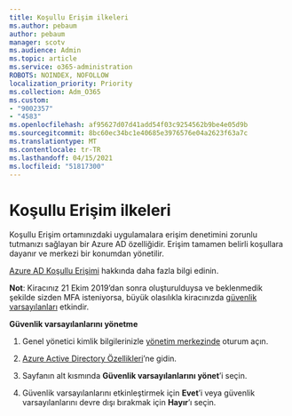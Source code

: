```yaml
---
title: Koşullu Erişim ilkeleri
ms.author: pebaum
author: pebaum
manager: scotv
ms.audience: Admin
ms.topic: article
ms.service: o365-administration
ROBOTS: NOINDEX, NOFOLLOW
localization_priority: Priority
ms.collection: Adm_O365
ms.custom:
- "9002357"
- "4583"
ms.openlocfilehash: af95627d07d41add54f03c9254562b9be4e05d9b
ms.sourcegitcommit: 8bc60ec34bc1e40685e3976576e04a2623f63a7c
ms.translationtype: MT
ms.contentlocale: tr-TR
ms.lasthandoff: 04/15/2021
ms.locfileid: "51817300"
---
```

# <a name="conditional-access-policies"></a>Koşullu Erişim ilkeleri

Koşullu Erişim ortamınızdaki uygulamalara erişim denetimini zorunlu tutmanızı sağlayan bir Azure AD özelliğidir. Erişim tamamen belirli koşullara dayanır ve merkezi bir konumdan yönetilir.

[Azure AD Koşullu Erişimi](https://docs.microsoft.com/azure/active-directory/conditional-access/) hakkında daha fazla bilgi edinin.  

**Not**: Kiracınız 21 Ekim 2019’dan sonra oluşturulduysa ve beklenmedik şekilde sizden MFA isteniyorsa, büyük olasılıkla kiracınızda [güvenlik varsayılanları](https://aka.ms/securitydefaults) etkindir.

**Güvenlik varsayılanlarını yönetme**

1. Genel yönetici kimlik bilgilerinizle [yönetim merkezinde](https://go.microsoft.com/fwlink/p/?linkid=834822) oturum açın.

2. [Azure Active Directory Özellikleri](https://portal.azure.com/#blade/Microsoft_AAD_IAM/ActiveDirectoryMenuBlade/Properties)’ne gidin.

3. Sayfanın alt kısmında **Güvenlik varsayılanlarını yönet**’i seçin.

4. Güvenlik varsayılanlarını etkinleştirmek için **Evet**’i veya güvenlik varsayılanlarını devre dışı bırakmak için **Hayır**’ı seçin.

